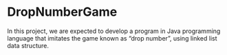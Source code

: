 # DropNumberGame
 In this project, we are expected to develop a program in Java programming language that imitates the  game known as “drop number”, using linked list data structure.
